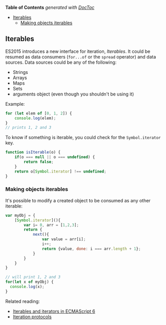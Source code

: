 <!-- START doctoc generated TOC please keep comment here to allow auto update -->
<!-- DON'T EDIT THIS SECTION, INSTEAD RE-RUN doctoc TO UPDATE -->
**Table of Contents**  *generated with [DocToc](https://github.com/thlorenz/doctoc)*

- [Iterables](#iterables)
  - [Making objects iterables](#making-objects-iterables)

<!-- END doctoc generated TOC please keep comment here to allow auto update -->

## Iterables
ES2015 introduces a new interface for iteration, _Iterables_. It could be resumed as data consumers (`for...of` or the `spread` operator) and data sources.
Data sources could be any of the following:
- Strings
- Arrays
- Maps
- Sets
- arguments object (even though you shouldn't be using it)

Example:
```js
for (let elem of [0, 1, 2]) {
    console.log(elem);
}
// prints 1, 2 and 3
```

To know if something is iterable, you could check for the `Symbol.iterator` key.
```js
function isIterable(o) {
    if(o === null || o === undefined) {
        return false;
    }
    return o[Symbol.iterator] !== undefined;
}
```

### Making objects iterables
It's possible to modify a created object to be consumed as any other iterable:
```js
var myObj = {
    [Symbol.iterator](){
        var i= 0, arr = [1,2,3];
        return {
            next(){
                var value = arr[i];
                i++;
                return {value, done: i === arr.length + 1};
            }
        }
    }
}

// will print 1, 2 and 3
for(let x of myObj) {
  console.log(x);
}
```



Related reading:
- [Iterables and iterators in ECMAScript 6](http://www.2ality.com/2015/02/es6-iteration.html)
- [Iteration protocols](https://developer.mozilla.org/en/docs/Web/JavaScript/Reference/Iteration_protocols)
